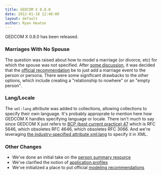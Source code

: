 ```yaml
---
title: GEDCOM X 0.8.0
date: 2012-01-18 12:48:00
layout: default
author: Ryan Heaton
---
```


GEDCOM X 0.8.0 has been released.

### Marriages With No Spouse ###

The question was raised about how to model a marriage (or divorce, etc) for which the spouse was not specified.
After [some discussion](https://github.com/FamilySearch/gedcomx/issues/104), it was decided that the 
[official recommendation](http://www.gedcomx.org/Modeling-Recommendations.html) be to just add a marriage event
to the person or persona. There were some significant drawbacks to the other options, which include
creating a "relationship to nowhere" or an "empty person".

### Lang/Locale ###

The `xml:lang` attribute was added to collections, allowing collections to specify their own language. It's 
probably approprate to mention here how GEDCOM X handles specifying language or locale. There isn't much to say since
GEDCOM X just refers to [BCP (best current practice) 47](http://tools.ietf.org/html/bcp47) which is RFC 5646, which 
obsoletes RFC 4646, which obsoletes RFC 3066. And we're leveraging 
[the industry-specified attribute xml:lang](http://www.w3.org/TR/REC-xml/#sec-lang-tag) to specify it in XML.

### Other Changes ###

* We've done an initial take on the [person summary resource](http://www.gedcomx.org/rs/PersonSummary_resource.html)
* We've clarified the notion of [application profiles ](http://www.gedcomx.org/Application-Profiles.html)
* We've initialized a place to put official [modeling recommendations](http://www.gedcomx.org/Modeling-Recommendations.html)
